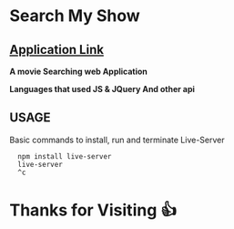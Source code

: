 # Search My Show

## [Application Link](http://searchmyshow.rf.gd/)

**A movie Searching web Application**

**Languages that used 
 __JS &  JQuery__
 And other api**
 
 
## USAGE

Basic commands to install, run and terminate Live-Server
```
  npm install live-server
  live-server
  ^c
```

# Thanks for Visiting :+1:

